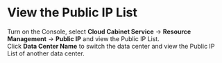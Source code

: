# View the Public IP List
Turn on the Console, select **Cloud Cabinet Service** -> **Resource Management** -> **Public IP** and view the Public IP List.</br>
Click **Data Center Name** to switch the data center and view the Public IP List of another data center.





